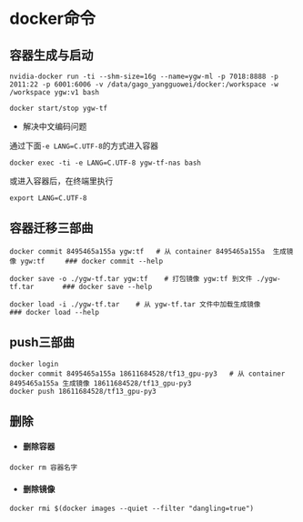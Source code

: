 # docker命令

## 容器生成与启动
```
nvidia-docker run -ti --shm-size=16g --name=ygw-ml -p 7018:8888 -p 2011:22 -p 6001:6006 -v /data/gago_yangguowei/docker:/workspace -w /workspace ygw:v1 bash

docker start/stop ygw-tf
```
 + 解决中文编码问题
 
通过下面```-e LANG=C.UTF-8```的方式进入容器
```
docker exec -ti -e LANG=C.UTF-8 ygw-tf-nas bash
```
或进入容器后，在终端里执行
```
export LANG=C.UTF-8
```

## 容器迁移三部曲
```
docker commit 8495465a155a ygw:tf   # 从 container 8495465a155a  生成镜像 ygw:tf     ### docker commit --help

docker save -o ./ygw-tf.tar ygw:tf    # 打包镜像 ygw:tf 到文件 ./ygw-tf.tar       ### docker save --help

docker load -i ./ygw-tf.tar    # 从 ygw-tf.tar 文件中加载生成镜像        ### docker load --help
```

## push三部曲
```
docker login
docker commit 8495465a155a 18611684528/tf13_gpu-py3   # 从 container 8495465a155a 生成镜像 18611684528/tf13_gpu-py3
docker push 18611684528/tf13_gpu-py3
```

## 删除
+ #### 删除容器
```
docker rm 容器名字
```
+ #### 删除镜像
```
docker rmi $(docker images --quiet --filter "dangling=true")
```





